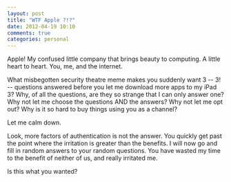 ```yaml
---
layout: post
title: "WTF Apple ?!?"
date: 2012-04-19 10:10
comments: true
categories: personal
---
```


Apple! My confused little company that brings beauty to computing. A little heart to heart. You, me, and the internet.

What misbegotten security theatre meme makes you suddenly want 3 -- 3! -- questions answered before you let me download more apps to my iPad 3? Why, of all the questions, are they so strange that I can only answer one? Why not let me choose the questions AND the answers? Why not let me opt out? Why is it so hard to buy things using you as a channel?

Let me calm down.

Look, more factors of authentication is not the answer. You quickly get past the point where the irritation is greater than the benefits. I will now go and fill in random answers to your random questions. You have wasted my time to the benefit of neither of us, and really irritated me.

Is this what you wanted?
